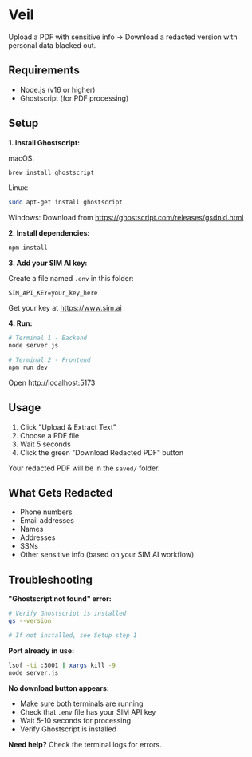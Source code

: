 # Veil

Upload a PDF with sensitive info → Download a redacted version with personal data blacked out.

## Requirements

- Node.js (v16 or higher)
- Ghostscript (for PDF processing)

## Setup

**1. Install Ghostscript:**

macOS:
```bash
brew install ghostscript
```

Linux:
```bash
sudo apt-get install ghostscript
```

Windows: Download from https://ghostscript.com/releases/gsdnld.html

**2. Install dependencies:**
```bash
npm install
```

**3. Add your SIM AI key:**

Create a file named `.env` in this folder:
```
SIM_API_KEY=your_key_here
```

Get your key at https://www.sim.ai

**4. Run:**
```bash
# Terminal 1 - Backend
node server.js

# Terminal 2 - Frontend
npm run dev
```

Open http://localhost:5173

## Usage

1. Click "Upload & Extract Text"
2. Choose a PDF file
3. Wait 5 seconds
4. Click the green "Download Redacted PDF" button

Your redacted PDF will be in the `saved/` folder.

## What Gets Redacted

- Phone numbers
- Email addresses  
- Names
- Addresses
- SSNs
- Other sensitive info (based on your SIM AI workflow)

## Troubleshooting

**"Ghostscript not found" error:**
```bash
# Verify Ghostscript is installed
gs --version

# If not installed, see Setup step 1
```

**Port already in use:**
```bash
lsof -ti :3001 | xargs kill -9
node server.js
```

**No download button appears:**
- Make sure both terminals are running
- Check that `.env` file has your SIM API key
- Wait 5-10 seconds for processing
- Verify Ghostscript is installed

**Need help?** Check the terminal logs for errors.
